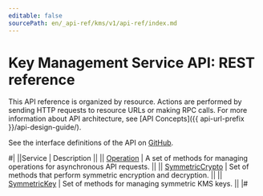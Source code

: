 ```yaml
---
editable: false
sourcePath: en/_api-ref/kms/v1/api-ref/index.md
---
```


# Key Management Service API: REST reference

This API reference is organized by resource. Actions are performed by sending HTTP requests to resource URLs or making RPC calls. For more information about API architecture, see [API Concepts]({{ api-url-prefix }}/api-design-guide/).

See the interface definitions of the API on [GitHub](https://github.com/yandex-cloud/cloudapi).

#|
||Service | Description ||
|| [Operation](Operation/index.md) | A set of methods for managing operations for asynchronous API requests. ||
|| [SymmetricCrypto](SymmetricCrypto/index.md) | Set of methods that perform symmetric encryption and decryption. ||
|| [SymmetricKey](SymmetricKey/index.md) | Set of methods for managing symmetric KMS keys. ||
|#